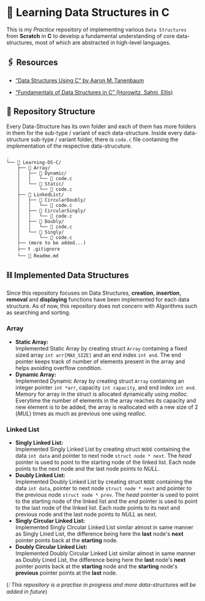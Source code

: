 # 📖 Learning Data Structures in C

This is my _Practice_ repository of implementing various ``Data Structures`` from **Scratch** in **C** to develop a fundamental understanding of core data-structures, most of which are abstracted in high-level languages.

## 🖇️ Resources

- [“Data Structures Using C” by Aaron M. Tanenbaum](https://archive.org/details/data-structures-using-c-aaron-m.-tanenbaum?utm_source=chatgpt.com)

- [“Fundamentals of Data Structures in C” (Horowitz, Sahni, Ellis)](https://mrajacse.wordpress.com/wp-content/uploads/2012/08/data-structures-and-algorithm-analysis-in-c-mark-allen-weiss.pdf?utm_source=chatgpt.com)

## 📂 Repository Structure

Every Data-Structure has its own folder and each of them has more folders in them for the sub-type / variant  of each data-structure. Inside every data-structure sub-type / variant folder, there is `code.c` file containing the implementation of the respective data-strucuture.

```plain
.
└── 📂 Learning-DS-C/
    ├── 📂 Array/
    │   ├── 📂 Dynamic/
    │   │   └── 📄 code.c
    │   └── 📂 Static/
    │       └── 📄 code.c
    ├── 📂 LinkedList/
    │   ├── 📂 CircularDoubly/
    │   │   └── 📄 code.c
    │   ├── 📂 CircularSingly/
    │   │   └── 📄 code.c
    │   ├── 📂 Doubly/
    │   │   └── 📄 code.c
    │   └── 📂 Singly/
    │       └── 📄 code.c
    ├── (more to be added...)
    ├── ❗ .gitignore
    └── 📘 Readme.md
```

## ⛓️ Implemented Data Structures

Since this repository focuses on Data Structures, **creation**, **insertion**, **removal** and **displaying** functions have been implemented for each data structure. As of now, this repository does not concern with Algorithms such as searching and sorting.

### Array

- **Static Array:**  
  Implemented Static Array by creating struct `Array` containing a fixed sized array ``int arr[MAX_SIZE]`` and an end index ``int end``. The end pointer keeps track of number of elements present in the array and helps avoiding overflow condition.
- **Dynamic Array:**  
  Implemented Dynamic Array by creating struct `Array` containing an integer pointer `int *arr`, capacity `int capacity`, and end index `int end`. Memory for array in the struct is allocated dynamically using _malloc_. Everytime the number of elements in the array reaches its capacity and new element is to be added, the array is reallocated with a new size of 2 (_MUL_) times as much as previous one using _realloc_.

### Linked List

- **Singly Linked List:**  
  Implemented Singly Linked List by creating struct `NODE` containing the data `int data` and pointer to next node `struct node * next`. The _head_ pointer is used to point to the starting node of the linked list. Each node points to the next node and the last node points to _NULL_.
- **Doubly Linked List:**  
  Implemented Doubly Linked List by creating struct `NODE` containing the data `int data`, pointer to next node `struct node * next` and pointer to the previous node `struct node * prev`. The _head_ pointer is used to point to the starting node of the linked list and the _end_ pointer is used to point to the last node of the linked list. Each node points to its next and previous node and the last node points to _NULL_ as next.
- **Singly Circular Linked List:**  
  Implemented Singly Circular Linked List similar almost in same manner as Singly Lined List, the difference being here the **last** node's **next** pointer points back at the **starting** node.
- **Doubly Circular Linked List:**  
  Implemented Doubly Circular Linked List similar almost in same manner as Doubly Lined List, the difference being here the **last** node's **next** pointer points back at the **starting** node and the **starting** node's **previous** pointer points at the **last** node.

(_❕ This repository is a practise in progress and more data-structures will be added in future_)
